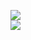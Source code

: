 [![](https://img.shields.io/badge/Made%20With-Github%20Spray-lightgrey.svg?style=for-the-badge&logo=github)](https://github.com/Annihil/github-spray#7171)  
[![](https://i.imgur.com/2DrTn0Z.gif)](https://github.com/Annihil/github-spray)